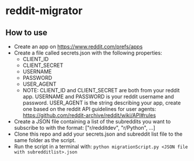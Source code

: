 # reddit-migrator

## How to use
* Create an app on https://www.reddit.com/prefs/apps
* Create a file called secrets.json with the following properties:
  * CLIENT_ID
  * CLIENT_SECRET
  * USERNAME
  * PASSWORD
  * USER_AGENT
  * NOTE: CLIENT_ID and CLIENT_SECRET are both from your reddit app. USERNAME and PASSWORD is your reddit username and password. USER_AGENT is the string describing your app, create one based on the reddit API guidelines for user agents: https://github.com/reddit-archive/reddit/wiki/API#rules
* Create a JSON file containing a list of the subreddits you want to subscribe to with the format: ["r/redditdev", "r/Python", ...]
* Clone this repo and add your secrets.json and subreddit list file to the same folder as the script.
* Run the script in a terminal with: `python migrationScript.py <JSON file with subredditlist>.json`  
